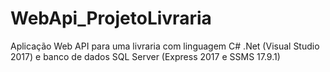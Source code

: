 # WebApi_ProjetoLivraria
Aplicação Web API para uma livraria com linguagem C# .Net (Visual Studio 2017) e banco de dados SQL Server (Express 2017 e SSMS 17.9.1)
